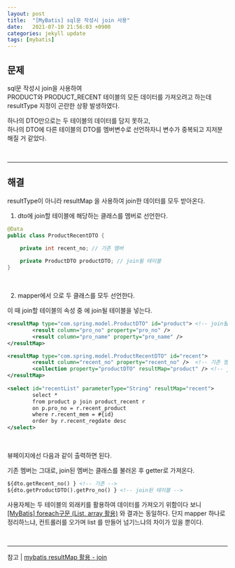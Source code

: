 ```yaml
---
layout: post
title:  "[MyBatis] sql문 작성시 join 사용"
date:   2021-07-10 21:56:03 +0900
categories: jekyll update
tags: [mybatis]
---
```

## 문제

sql문 작성시 join을 사용하여    
PRODUCT와 PRODUCT_RECENT 테이블의 모든 데이터를 가져오려고 하는데    
resultType 지정이 곤란한 상황 발생하였다.   

하나의 DTO만으로는 두 테이블의 데이터를 담지 못하고,    
하나의 DTO에 다른 테이블의 DTO를 멤버변수로 선언하자니 변수가 중복되고 지저분해질 거 같았다.  

<br>

---
## 해결

resultType이 아니라 resultMap 을 사용하여 join한 데이터를 모두 받아온다.

1) dto에 join할 테이블에 해당하는 클래스를 멤버로 선언한다.  

```java
@Data
public class ProductRecentDTO {

	private int recent_no; // 기존 멤버
	
	private ProductDTO productDTO; // join될 테이블
}
```

<br>

2) mapper에서 <resultMap>으로 두 클래스를 모두 선언한다.   

이 때 join할 테이블의 속성 중 <collection>에 join될 테이블을 넣는다.
<collection property="" resultMap=" join될 테이블 resultMap의 id ">

```xml
<resultMap type="com.spring.model.ProductDTO" id="product"> <!-- join될 테이블 -->
		<result column="pro_no" property="pro_no" />
		<result column="pro_name" property="pro_name" />
</resultMap>

<resultMap type="com.spring.model.ProductRecentDTO" id="recent">
		<result column="recent_no" property="recent_no" />  <!-- 기존 멤버 -->
		<collection property="productDTO" resultMap="product" /> <!-- join될 테이블 -->
</resultMap>
		
<select id="recentList" parameterType="String" resultMap="recent">
		select *
		from product p join product_recent r
		on p.pro_no = r.recent_product
		where r.recent_mem = #{id}
		order by r.recent_regdate desc
</select>
```

<br>

뷰페이지에선 다음과 같이 출력하면 된다.

기존 멤버는 그대로, join된 멤버는 클래스를 불러온 후 getter로 가져온다.

```html
${dto.getRecent_no() } <!-- 기존 -->
${dto.getProductDTO().getPro_no() } <!-- join된 테이블 -->
```

사용자체는 두 테이블의 외래키를 활용하여 데이터를 가져오기 위함이다 보니  
[[MyBatis] foreach구문 (List, array 활용)](https://www.notion.so/MyBatis-foreach-List-array-939d277d2e084e179fc997267b52bd07) 와 결과는 동일하다. 
단지 mapper 하나로 정리하느냐, 컨트롤러를 오가며 list 를 만들어 넘기느냐의 차이가 있을 뿐이다. 

<br>

---
참고 | [mybatis resultMap 활용 - join](https://ssssssu12.tistory.com/4)

